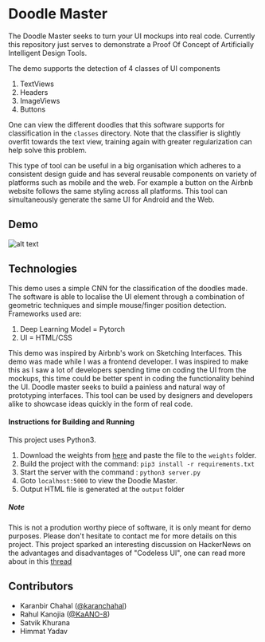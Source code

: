 # Doodle Master

The Doodle Master seeks to turn your UI mockups into real code. Currently this repository just serves to demonstrate a Proof Of Concept of Artificially Intelligent Design Tools.

The demo supports the detection of 4 classes of UI components

1. TextViews
2. Headers
3. ImageViews
4. Buttons

One can view the different doodles that this software supports for classification in the ```classes``` directory. Note that the classifier is slightly overfit towards the text view, training again with greater regularization can help solve this problem.

This type of tool can be useful in a big organisation which adheres to a consistent design guide and has several reusable components on variety of platforms such as mobile and the web. For example a button on the Airbnb website follows the same styling across all platforms. This tool can simultaneously generate the same UI for Android and the Web.

## Demo

![alt text](/assets/new.gif)

## Technologies

This demo uses a simple CNN for the classification of the doodles made. The software is able to localise the UI element through a combination of geometric techniques and simple mouse/finger position detection. Frameworks used are:

1. Deep Learning Model = Pytorch
2. UI = HTML/CSS


This demo was inspired by Airbnb's work on Sketching Interfaces. This demo was made while I was a frontend developer. I was inspired to make this as I saw a lot of developers spending time on coding the UI from the mockups, this time could be better spent in coding the functionality behind the UI. Doodle master  seeks to build a painless and natural way of prototyping interfaces. This tool can be used by designers and developers alike to showcase ideas quickly in the form of real code.

#### Instructions for Building and Running

This project uses Python3.

1. Download the weights from [here](https://drive.google.com/open?id=1dgz1DbeXFxGYc-KmKE4RcFdmf793-lK-) and paste the file to the ```weights``` folder.
2. Build the project with the command: ```pip3 install -r requirements.txt```
3. Start the server with the command : ```python3 server.py```
4. Goto ```localhost:5000``` to view the Doodle Master.
5. Output HTML file is generated at the ```output``` folder

##### Note

This is not a prodution worthy piece of software, it is only meant for demo purposes. Please don't hesitate to contact me for more details on this project. This project sparked an interesting discussion on HackerNews on the advantages and disadvantages of "Codeless UI", one can read more about in this [thread](https://news.ycombinator.com/item?id=18480115) 

## Contributors

- Karanbir Chahal ([@karanchahal](https://github.com/karanchahal))
- Rahul Kanojia  ([@KaANO-8](https://github.com/KaANO-8))
- Satvik Khurana
- Himmat Yadav
